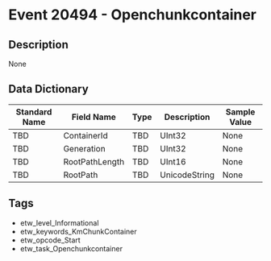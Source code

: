 # Event 20494 - Openchunkcontainer

## Description
None

## Data Dictionary
|Standard Name|Field Name|Type|Description|Sample Value|
|---|---|---|---|---|
|TBD|ContainerId|TBD|UInt32|None|None|
|TBD|Generation|TBD|UInt32|None|None|
|TBD|RootPathLength|TBD|UInt16|None|None|
|TBD|RootPath|TBD|UnicodeString|None|None|

## Tags
* etw_level_Informational
* etw_keywords_KmChunkContainer
* etw_opcode_Start
* etw_task_Openchunkcontainer